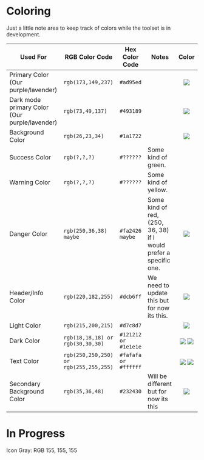 # Coloring

Just a little note area to keep track of colors while the toolset is in development.

<!--
Color swatches are from: https://github.com/luciancooper/readme-swatches

Format: <img valign="middle" src="https://readme-swatches.vercel.app/<HexCode>?style=round">
-->

| Used For | RGB Color Code | Hex Color Code | Notes | Color |
|----------|----------------|----------------|-------|:-:|
| Primary Color (Our purple/lavender) | `rgb(173,149,237)` | `#ad95ed` | | <img valign="middle" src="https://readme-swatches.vercel.app/ad95ed?style=round"> |
| Dark mode primary Color (Our purple/lavender) | `rgb(73,49,137)` | `#493189` | | <img valign="middle" src="https://readme-swatches.vercel.app/493189?style=round"> |
| Background Color | `rgb(26,23,34)` | `#1a1722` | | <img valign="middle" src="https://readme-swatches.vercel.app/1a1722?style=round"> |
| Success Color | `rgb(?,?,?)` | `#??????` | Some kind of green. | |
| Warning Color | `rgb(?,?,?)` | `#??????` | Some kind of yellow. | |
| Danger Color | `rgb(250,36,38) maybe` | `#fa2426 maybe` | Some kind of red, (250, 36, 38) if I would prefer a specific one. | <img valign="middle" src="https://readme-swatches.vercel.app/fa2426?style=round"> |
| Header/Info Color | `rgb(220,182,255)` | `#dcb6ff` | We need to update this but for now its this. | <img valign="middle" src="https://readme-swatches.vercel.app/dcb6ff?style=round"> |
| Light Color | `rgb(215,200,215)` | `#d7c8d7` | | <img valign="middle" src="https://readme-swatches.vercel.app/d7c8d7?style=round"> |
| Dark Color | `rgb(18,18,18) or rgb(30,30,30)` | `#121212 or #1e1e1e` | | <img valign="middle" src="https://readme-swatches.vercel.app/121212?style=round"> <img valign="middle" src="https://readme-swatches.vercel.app/1e1e1e?style=round"> |
| Text Color | `rgb(250,250,250) or rgb(255,255,255)` | `#fafafa or #ffffff` | | <img valign="middle" src="https://readme-swatches.vercel.app/fafafa?style=round"> <img valign="middle" src="https://readme-swatches.vercel.app/ffffff?style=round"> |
| Secondary Background Color | `rgb(35,36,48)` | `#232430` | Will be different but for now its this | <img valign="middle" src="https://readme-swatches.vercel.app/232430?style=round"> |

# In Progress
Icon Gray: RGB 155, 155, 155
